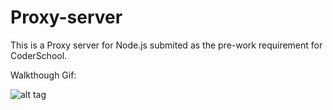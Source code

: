 # Proxy-server

This is a Proxy server for Node.js submited as the pre-work requirement for CoderSchool.

Walkthough Gif:
 
![alt tag](https://github.com/phamhung0310/Proxy-server/tree/v1/README/Walkthrough.gif)
